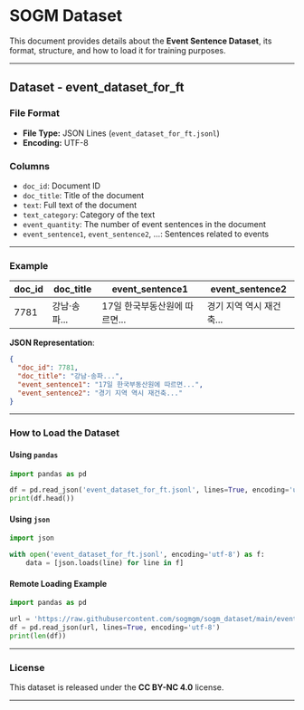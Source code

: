 # SOGM Dataset

This document provides details about the **Event Sentence Dataset**, its format, structure, and how to load it for training purposes.

---

## Dataset - event_dataset_for_ft 

### **File Format**
- **File Type:** JSON Lines (`event_dataset_for_ft.jsonl`)  
- **Encoding:** UTF-8  

### **Columns**
- `doc_id`: Document ID  
- `doc_title`: Title of the document  
- `text`: Full text of the document  
- `text_category`: Category of the text  
- `event_quantity`: The number of event sentences in the document  
- `event_sentence1`, `event_sentence2`, ...: Sentences related to events  

---

### **Example**

| doc_id | doc_title  | event_sentence1                 | event_sentence2              |
|--------|------------|---------------------------------|------------------------------|
| 7781   | 강남·송파... | 17일 한국부동산원에 따르면... | 경기 지역 역시 재건축...    |

**JSON Representation**:
```json
{
  "doc_id": 7781,
  "doc_title": "강남·송파...",
  "event_sentence1": "17일 한국부동산원에 따르면...",
  "event_sentence2": "경기 지역 역시 재건축..."
}
```

---

### **How to Load the Dataset**

#### Using `pandas`
```python
import pandas as pd

df = pd.read_json('event_dataset_for_ft.jsonl', lines=True, encoding='utf-8')
print(df.head())
```

#### Using `json`
```python
import json

with open('event_dataset_for_ft.jsonl', encoding='utf-8') as f:
    data = [json.loads(line) for line in f]
```

#### Remote Loading Example
```python
import pandas as pd

url = 'https://raw.githubusercontent.com/sogmgm/sogm_dataset/main/event_dataset_for_ft.jsonl'
df = pd.read_json(url, lines=True, encoding='utf-8')
print(len(df))
```

---

### **License**
This dataset is released under the **CC BY-NC 4.0** license.

---
